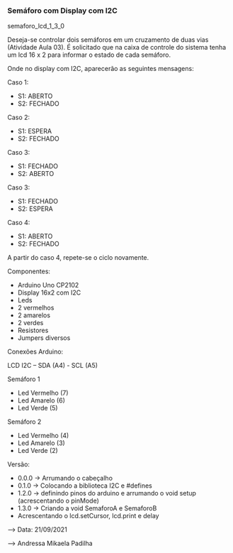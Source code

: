 ### Semáforo com Display com I2C


semaforo_lcd_1_3_0

  Deseja-se controlar dois semáforos em um cruzamento de duas vias (Atividade Aula 03).
  É solicitado que na caixa de controle do sistema tenha um lcd 16 x 2 para informar o estado de cada semáforo.

   Onde no display com I2C, aparecerão as seguintes mensagens:

   Caso 1:

   - S1: ABERTO
   - S2: FECHADO

   Caso 2:

   - S1: ESPERA
   - S2: FECHADO

   Caso 3:

   - S1: FECHADO
   - S2: ABERTO

   Caso 3:

   - S1: FECHADO
   - S2: ESPERA

   Caso 4:

   - S1: ABERTO
   - S2: FECHADO

   A partir do caso 4, repete-se o ciclo novamente.

   Componentes:

   - Arduino Uno CP2102
   - Display 16x2 com I2C
   - Leds
   -  2 vermelhos
   -  2 amarelos
   -  2 verdes
   - Resistores
   - Jumpers diversos

   Conexões Arduino:

   LCD I2C – SDA (A4)
           - SCL (A5)

   Semáforo 1

 -  Led Vermelho  (7)
 -  Led Amarelo   (6)
 -  Led Verde     (5)

   Semáforo 2

 -  Led Vermelho  (4)
 -  Led Amarelo   (3)
 -  Led Verde     (2)


   Versão:
  -  0.0.0 -> Arrumando o cabeçalho
  - 0.1.0 -> Colocando a biblioteca I2C e #defines
  -  1.2.0 -> definindo pinos do arduino e arrumando o void setup (acrescentando o pinMode)
  -  1.3.0 -> Criando a void SemaforoA e SemaforoB
  - Acrescentando o lcd.setCursor, lcd.print e delay 

 -->  Data: 21/09/2021
 
 -->  Andressa Mikaela Padilha
